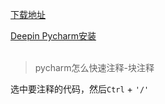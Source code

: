 [下载地址](https://www.jetbrains.com/pycharm/download/)

[Deepin Pycharm安装](https://www.jianshu.com/p/2d85c8252c91)
<br/>
<br/>
> pycharm怎么快速注释-块注释

选中要注释的代码，然后`Ctrl` + `'/'`
